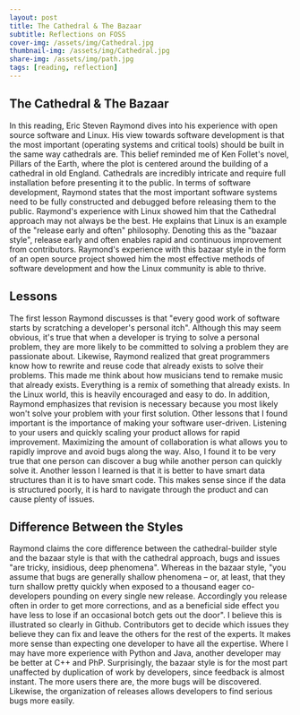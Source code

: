 ```yaml
---
layout: post
title: The Cathedral & The Bazaar
subtitle: Reflections on FOSS
cover-img: /assets/img/Cathedral.jpg
thumbnail-img: /assets/img/Cathedral.jpg
share-img: /assets/img/path.jpg
tags: [reading, reflection]
---
```


## The Cathedral & The Bazaar
In this reading, Eric Steven Raymond dives into his experience with open source software and Linux. His view towards software development is that the most important (operating systems and critical tools) should be built in the same way cathedrals are. This belief reminded me of Ken Follet's novel, Pillars of the Earth, where the plot is centered around the building of a cathedral in old England. Cathedrals are incredibly intricate and require full installation before presenting it to the public. In terms of software development, Raymond states that the most important software systems need to be fully constructed and debugged before releasing them to the public. Raymond's experience with Linux showed him that the Cathedral approach may not always be the best. He explains that Linux is an example of the "release early and often" philosophy. Denoting this as the "bazaar style", release early and often enables rapid and continuous improvement from contributors. Raymond's experience with this bazaar style in the form of an open source project showed him the most effective methods of software development and how the Linux community is able to thrive. 

## Lessons
The first lesson Raymond discusses is that "every good work of software starts by scratching a developer's personal itch". Although this may seem obvious, it's true that when a developer is trying to solve a personal problem, they are more likely to be committed to solving a problem they are passionate about. Likewise, Raymond realized that great programmers know how to rewrite and reuse code that already exists to solve their problems. This made me think about how musicians tend to remake music that already exists. Everything is a remix of something that already exists. In the Linux world, this is heavily encouraged and easy to do. In addition, Raymond emphasizes that revision is necessary because you most likely won't solve your problem with your first solution. Other lessons that I found important is the importance of making your software user-driven. Listening to your users and quickly scaling your product allows for rapid improvement. Maximizing the amount of collaboration is what allows you to rapidly improve and avoid bugs along the way. Also, I found it to be very true that one person can discover a bug while another person can quickly solve it. Another lesson I learned is that it is better to have smart data structures than it is to have smart code. This makes sense since if the data is structured poorly, it is hard to navigate through the product and can cause plenty of issues. 

## Difference Between the Styles
Raymond claims the core difference between the cathedral-builder style and the bazaar style is that with the cathedral approach, bugs and issues "are tricky, insidious, deep phenomena". Whereas in the bazaar style, "you assume that bugs are generally shallow phenomena – or, at
least, that they turn shallow pretty quickly when exposed to a thousand eager co-developers pounding on every single new release. Accordingly you release often in order to get more corrections, and as a beneficial side effect you have less to lose if an occasional botch gets out the door". I believe this is illustrated so clearly in Github. Contributors get to decide which issues they believe they can fix and leave the others for the rest of the experts. It makes more sense than expecting one developer to have all the expertise. Where I may have more experience with Python and Java, another developer may be better at C++ and PhP. Surprisingly, the bazaar style is for the most part unaffected by duplication of work by developers, since feedback is almost instant. The more users there are, the more bugs will be discovered. Likewise, the organization of releases allows developers to find serious bugs more easily. 
